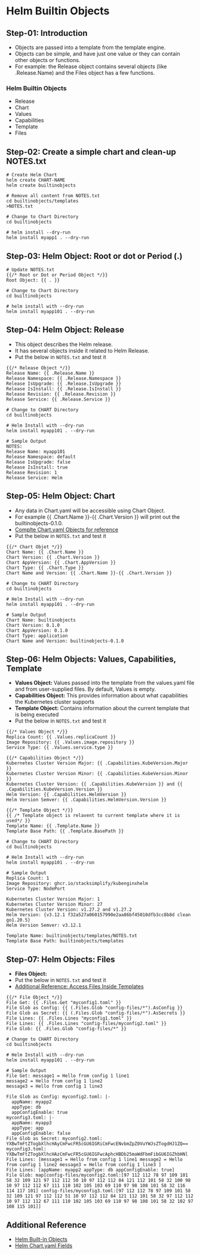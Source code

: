 # Helm Builtin Objects

## Step-01: Introduction
- Objects are passed into a template from the template engine. 
- Objects can be simple, and have just one value or they can contain other objects or functions. 
- For example: the Release object contains several objects (like .Release.Name) and the Files object has a few functions.
### Helm Builtin Objects
- Release 
- Chart 
- Values 
- Capabilities 
- Template 
- Files 

## Step-02: Create a simple chart and clean-up NOTES.txt
```t
# Create Helm Chart
helm create CHART-NAME
helm create builtinobjects

# Remove all content from NOTES.txt
cd builtinobjects/templates
>NOTES.txt

# Change to Chart Directory
cd builtinobjects

# helm install --dry-run
helm install myapp1 . --dry-run
```

## Step-03: Helm Object: Root or dot or Period (.)
```t
# Update NOTES.txt
{{/* Root or Dot or Period Object */}}
Root Object: {{ . }}

# Change to Chart Directory
cd builtinobjects

# helm install with --dry-run
helm install myapp101 . --dry-run
```

## Step-04: Helm Object: Release
- This object describes the Helm release. 
- It has several objects inside it related to Helm Release.
- Put the below in `NOTES.txt` and test it
```t
{{/* Release Object */}}
Release Name: {{ .Release.Name }}
Release Namespace: {{ .Release.Namespace }}
Release IsUpgrade: {{ .Release.IsUpgrade }}
Release IsInstall: {{ .Release.IsInstall }}
Release Revision: {{ .Release.Revision }}
Release Service: {{ .Release.Service }}

# Change to CHART Directory 
cd builtinobjects 

# Helm Install with --dry-run
helm install myapp101 . --dry-run

# Sample Output
NOTES:
Release Name: myapp101
Release Namespace: default
Release IsUpgrade: false
Release IsInstall: true
Release Revision: 1
Release Service: Helm
```

## Step-05: Helm Object: Chart
- Any data in Chart.yaml will be accessible using Chart Object. 
- For example {{ .Chart.Name }}-{{ .Chart.Version }} will print out the builtinobjects-0.1.0.
- [Complte Chart.yaml Objects for reference](https://helm.sh/docs/topics/charts/#the-chartyaml-file)
- Put the below in `NOTES.txt` and test it
```t
{{/* Chart Objet */}}
Chart Name: {{ .Chart.Name }}
Chart Version: {{ .Chart.Version }}
Chart AppVersion: {{ .Chart.AppVersion }}
Chart Type: {{ .Chart.Type }}
Chart Name and Version: {{ .Chart.Name }}-{{ .Chart.Version }}

# Change to CHART Directory 
cd builtinobjects 

# Helm Install with --dry-run
helm install myapp101 . --dry-run

# Sample Output
Chart Name: builtinobjects
Chart Version: 0.1.0
Chart AppVersion: 0.1.0
Chart Type: application
Chart Name and Version: builtinobjects-0.1.0
```

## Step-06: Helm Objects: Values, Capabilities, Template
- **Values Object:** Values passed into the template from the values.yaml file and from user-supplied files. By default, Values is empty.
- **Capabilities Object:** This provides information about what capabilities the Kubernetes cluster supports
- **Template Object:** Contains information about the current template that is being executed
- Put the below in `NOTES.txt` and test it
```t
{{/* Values Object */}}
Replica Count: {{ .Values.replicaCount }}
Image Repository: {{ .Values.image.repository }}
Service Type: {{ .Values.service.type }}

{{/* Capabilities Object */}}
Kubernetes Cluster Version Major: {{ .Capabilities.KubeVersion.Major }}
Kubernetes Cluster Version Minor: {{ .Capabilities.KubeVersion.Minor }}
Kubernetes Cluster Version: {{ .Capabilities.KubeVersion }} and {{ .Capabilities.KubeVersion.Version }}
Helm Version: {{ .Capabilities.HelmVersion }}
Helm Version Semver: {{ .Capabilities.HelmVersion.Version }}

{{/* Template Object */}}
{{ /* Template object is relavent to current template where it is used*/ }}
Template Name: {{ .Template.Name }} 
Template Base Path: {{ .Template.BasePath }}

# Change to CHART Directory 
cd builtinobjects 

# Helm Install with --dry-run
helm install myapp101 . --dry-run

# Sample Output
Replica Count: 1
Image Repository: ghcr.io/stacksimplify/kubenginxhelm
Service Type: NodePort

Kubernetes Cluster Version Major: 1
Kubernetes Cluster Version Minor: 27
Kubernetes Cluster Version: v1.27.2 and v1.27.2
Helm Version: {v3.12.1 f32a527a060157990e2aa86bf45010dfb3cc8b8d clean go1.20.5}
Helm Version Semver: v3.12.1

Template Name: builtinobjects/templates/NOTES.txt 
Template Base Path: builtinobjects/templates
```

## Step-07: Helm Objects: Files
- **Files Object:** 
- Put the below in `NOTES.txt` and test it
- [Additional Reference: Access Files Inside Templates](https://helm.sh/docs/chart_template_guide/accessing_files/)
```t
{{/* File Object */}}
File Get: {{ .Files.Get "myconfig1.toml" }}
File Glob as Config: {{ (.Files.Glob "config-files/*").AsConfig }}
File Glob as Secret: {{ (.Files.Glob "config-files/*").AsSecrets }}
File Lines: {{ .Files.Lines "myconfig1.toml" }}
File Lines: {{ .Files.Lines "config-files/myconfig2.toml" }}
File Glob: {{ .Files.Glob "config-files/*" }}

# Change to CHART Directory 
cd builtinobjects 

# Helm Install with --dry-run
helm install myapp101 . --dry-run

# Sample Output
File Get: message1 = Hello from config 1 line1
message2 = Hello from config 1 line2
message3 = Hello from config 1 line3

File Glob as Config: myconfig2.toml: |-
  appName: myapp2
  appType: db
  appConfigEnable: true
myconfig3.toml: |-
  appName: myapp3
  appType: app
  appConfigEnable: false
File Glob as Secret: myconfig2.toml: YXBwTmFtZTogbXlhcHAyCmFwcFR5cGU6IGRiCmFwcENvbmZpZ0VuYWJsZTogdHJ1ZQ==
myconfig3.toml: YXBwTmFtZTogbXlhcHAzCmFwcFR5cGU6IGFwcAphcHBDb25maWdFbmFibGU6IGZhbHNl
File Lines: [message1 = Hello from config 1 line1 message2 = Hello from config 1 line2 message3 = Hello from config 1 line3 ]
File Lines: [appName: myapp2 appType: db appConfigEnable: true]
File Glob: map[config-files/myconfig2.toml:[97 112 112 78 97 109 101 58 32 109 121 97 112 112 50 10 97 112 112 84 121 112 101 58 32 100 98 10 97 112 112 67 111 110 102 105 103 69 110 97 98 108 101 58 32 116 114 117 101] config-files/myconfig3.toml:[97 112 112 78 97 109 101 58 32 109 121 97 112 112 51 10 97 112 112 84 121 112 101 58 32 97 112 112 10 97 112 112 67 111 110 102 105 103 69 110 97 98 108 101 58 32 102 97 108 115 101]]
```

## Additional Reference
- [Helm Built-In Objects](https://helm.sh/docs/chart_template_guide/builtin_objects/)
- [Helm Chart.yaml Fields](https://helm.sh/docs/chart_template_guide/builtin_objects/)


